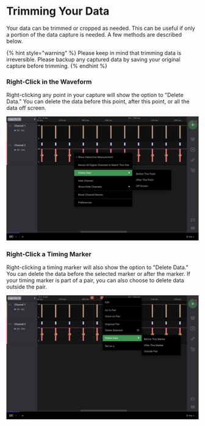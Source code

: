 # Trimming Your Data

Your data can be trimmed or cropped as needed. This can be useful if only a portion of the data capture is needed. A few methods are described below.

{% hint style="warning" %}
Please keep in mind that trimming data is irreversible. Please backup any captured data by saving your original capture before trimming.
{% endhint %}

### Right-Click in the Waveform

Right-clicking any point in your capture will show the option to "Delete Data." You can delete the data before this point, after this point, or all the data off screen.

![](../../.gitbook/assets/screen-shot-2020-12-01-at-4.45.26-pm.png)

### Right-Click a Timing Marker

Right-clicking a timing marker will also show the option to "Delete Data." You can delete the data before the selected marker or after the marker. If your timing marker is part of a pair, you can also choose to delete data outside the pair.

![](../../.gitbook/assets/screen-shot-2020-12-01-at-4.49.45-pm.png)





